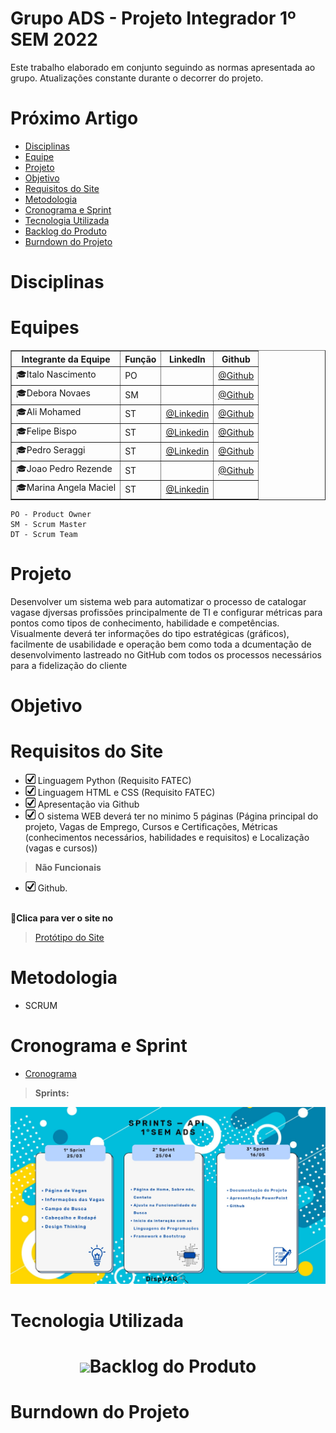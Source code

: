 #  Grupo ADS - Projeto Integrador 1º SEM 2022

Este trabalho elaborado em conjunto seguindo as normas apresentada ao grupo. Atualizações constante durante o decorrer do projeto.


# Próximo Artigo

- [Disciplinas](#Disciplinas)
- [Equipe](#Equipes)
- [Projeto](#Projeto)
- [Objetivo](#Objetivo)
- [Requisitos do Site](#Requisitos-do-site)
- [Metodologia](#Metodologia)
- [Cronograma e Sprint](#Cronograma-e-Sprint)
- [Tecnologia Utilizada](#Tecnologia-Utilizada)
- [Backlog do Produto](#Backlog-do-Produto)
- [Burndown do Projeto](#Burndown-do-Projeto)

# Disciplinas

 # **Equipes**
<table border="1">
    <tr>
        <th>Integrante da Equipe</th>
        <th>Função</th>
        <th>Linkedln</th>
        <th>Github</th>
    </tr>
    <tr>
        <td>🎓Italo Nascimento</td>
        <td>PO</td>
        <td></td>
        <td><a href="https://github.com/italobonilha">@Github</a></td>
    </tr>
    <tr>
        <td>🎓Debora Novaes</td>
        <td>SM</td>
        <td></td>
        <td><a href="https://github.com/deborataira">@Github</a></td>
    </tr>
     <tr>
        <td>🎓Ali Mohamed </td>
        <td>ST</td>
        <td><a href="https://www.linkedin.com/in/alimohamedkhodr">@Linkedin</a></td>
        <td><a href="https://github.com/alimoahmed">@Github</a></td>
    </tr>
     <tr>
        <td>🎓Felipe Bispo </td>
        <td>ST</td>
        <td><a href="https://www.linkedin.com/in/felipe-bispo-632104235/">@Linkedin</a></td>
        <td><a href="https://github.com/fsbispo">@Github</a></td>
    </tr>
     <tr>
        <td>🎓Pedro Seraggi</td>
        <td>ST</td>
        <td><a href="https://www.linkedin.com/in/pedro-seraggi-5b7491163">@Linkedin</a></td>
        <td><a href="https://github.com/PedroSeraggi">@Github</a></td>
    </tr>
     <tr>
        <td>🎓Joao Pedro Rezende</td>
        <td>ST</td>
        <td></td>
        <td><a href="https://github.com/joaolrez">@Github</a></td>
    </tr>
     <tr>
        <td>🎓Marina Angela Maciel</td>
        <td>ST</td>
        <td><a href="https://br.linkedin.com/in/marinaangela">@Linkedin</a></td>
      <td></td>
    </tr>
</table>



```
PO - Product Owner
SM - Scrum Master
DT - Scrum Team
```

# Projeto

Desenvolver um sistema web para automatizar o processo de catalogar vagase djversas profissões principalmente de TI e configurar métricas para pontos como tipos de conhecimento, habilidade e competências. Visualmente deverá ter informações do tipo estratégicas (gráficos), facilmente de usabilidade e operação bem como toda a dcumentação de desenvolvimento lastreado no GitHub com todos os processos necessários para a fidelização do cliente 

# Objetivo

# Requisitos do Site
- <img src = "./imagens/feito.jpeg" /> Linguagem Python (Requisito FATEC)
- <img src = "./imagens/feito.jpeg" /> Linguagem HTML e CSS (Requisito FATEC)
- <img src = "./imagens/feito.jpeg" /> Apresentação via Github
- <img src = "./imagens/feito.jpeg" /> O sistema WEB deverá ter no minimo 5 páginas (Página principal do projeto, Vagas de Emprego, Cursos e Certificações, Métricas (conhecimentos necessários, habilidades e requisitos) e Localização (vagas e cursos))

> **Não Funcionais**
- <img src = "./imagens/feito.jpeg" /> Github.<br><br>



**:link:Clica para ver o site no**

> [Protótipo do Site]()

# Metodologia
- SCRUM

# Cronograma e Sprint

- <a href="https://github.com/DISPVAG/DISPVAG/blob/main/imagens/cronograma.jpg">Cronograma</a>

> **Sprints:** 

![](https://github.com/DISPVAG/DISPVAG/blob/main/imagens/sprints.jpeg)

# Tecnologia Utilizada

<h1 align="center"> <img src = "https://github.com/DISPVAG/DISPVAG/blob/main/imagens/html.jpg></h1>


* **Banco de Dados:** MySQL;
* **Back-end:** PhP, Apache;
* **Front-end:** HTML, CSS, JavaScript;
* **Ferramentas:** Visual Studio Code, phpMyAdmin, Miro, Canva, Trello, CkEditor, Git e Github;

<br>

# Backlog do Produto

# Burndown do Projeto


